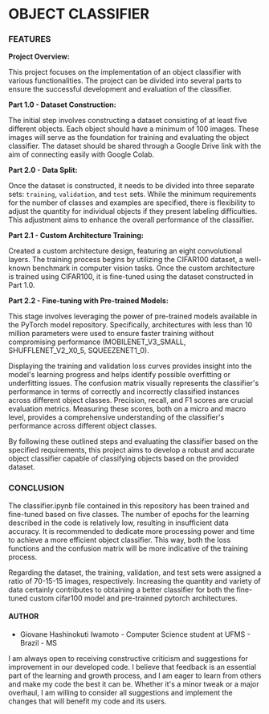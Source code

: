 # OBJECT CLASSIFIER

### FEATURES

**Project Overview:**

This project focuses on the implementation of an object classifier with various functionalities. The project can be divided into several parts to ensure the successful development and evaluation of the classifier.

**Part 1.0 - Dataset Construction:**

The initial step involves constructing a dataset consisting of at least five different objects. Each object should have a minimum of 100 images. These images will serve as the foundation for training and evaluating the object classifier. The dataset should be shared through a Google Drive link with the aim of connecting easily with Google Colab.

**Part 2.0 - Data Split:**

Once the dataset is constructed, it needs to be divided into three separate sets: `training`, `validation`, and `test` sets. While the minimum requirements for the number of classes and examples are specified, there is flexibility to adjust the quantity for individual objects if they present labeling difficulties. This adjustment aims to enhance the overall performance of the classifier.

**Part 2.1 - Custom Architecture Training:**

Created a custom architecture design, featuring an eight convolutional layers. The training process begins by utilizing the CIFAR100 dataset, a well-known benchmark in computer vision tasks. Once the custom architecture is trained using CIFAR100, it is fine-tuned using the dataset constructed in Part 1.0.

**Part 2.2 - Fine-tuning with Pre-trained Models:**

This stage involves leveraging the power of pre-trained models available in the PyTorch model repository. Specifically, architectures with less than 10 million parameters were used to ensure faster training without compromising performance (MOBILENET_V3_SMALL, SHUFFLENET_V2_X0_5, SQUEEZENET1_0).

Displaying the training and validation loss curves provides insight into the model's learning progress and helps identify possible overfitting or underfitting issues.
The confusion matrix visually represents the classifier's performance in terms of correctly and incorrectly classified instances across different object classes.
Precision, recall, and F1 scores are crucial evaluation metrics. Measuring these scores, both on a micro and macro level, provides a comprehensive understanding of the classifier's performance across different object classes.

By following these outlined steps and evaluating the classifier based on the specified requirements, this project aims to develop a robust and accurate object classifier capable of classifying objects based on the provided dataset.

### **CONCLUSION**

The classifier.ipynb file contained in this repository has been trained and fine-tuned based on five classes. The number of epochs for the learning described in the code is relatively low, resulting in insufficient data accuracy. It is recommended to dedicate more processing power and time to achieve a more efficient object classifier. This way, both the loss functions and the confusion matrix will be more indicative of the training process.

Regarding the dataset, the training, validation, and test sets were assigned a ratio of 70-15-15 images, respectively. Increasing the quantity and variety of data certainly contributes to obtaining a better classifier for both the fine-tuned custom cifar100 model and pre-trainned pytorch architectures.

#### **AUTHOR**

- Giovane Hashinokuti Iwamoto - Computer Science student at UFMS - Brazil - MS

I am always open to receiving constructive criticism and suggestions for improvement in our developed code. I believe that feedback is an essential part of the learning and growth process, and I am eager to learn from others and make my code the best it can be. Whether it's a minor tweak or a major overhaul, I am willing to consider all suggestions and implement the changes that will benefit my code and its users.
